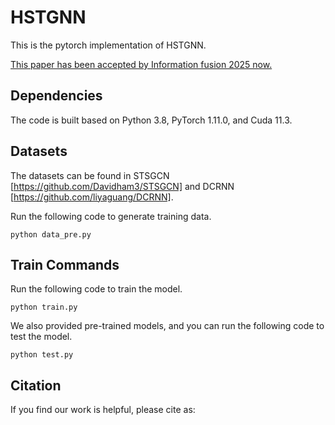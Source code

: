 # HSTGNN
This is the pytorch implementation of HSTGNN. 

[This paper has been accepted by Information fusion 2025 now.](https://doi.org/10.1016/j.inffus.2025.102978)


## Dependencies
The code is built based on Python 3.8, PyTorch 1.11.0, and Cuda 11.3.

## Datasets
The datasets can be found in STSGCN [https://github.com/Davidham3/STSGCN] and DCRNN [https://github.com/liyaguang/DCRNN].

Run the following code to generate training data.

```
python data_pre.py
```

## Train Commands
Run the following code to train the model.

```
python train.py
```

We also provided pre-trained models, and you can run the following code to test the model.

```
python test.py
```
## Citation
If you find our work is helpful, please cite as:

